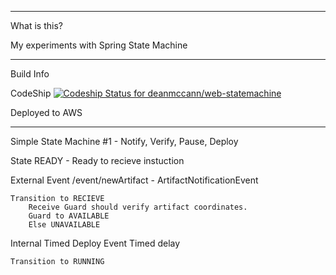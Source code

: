 ------

What is this?

My experiments with Spring State Machine


------

Build Info

CodeShip [ ![Codeship Status for deanmccann/web-statemachine](https://codeship.com/projects/379d8ea0-f102-0133-aac5-3e251e5cf642/status?branch=master)](https://codeship.com/projects/149327) 

Deployed to AWS 


------


Simple State Machine #1 - Notify, Verify, Pause, Deploy

State
    READY - Ready to recieve instuction

External Event
    /event/newArtifact - ArtifactNotificationEvent

    Transition to RECIEVE
        Receive Guard should verify artifact coordinates.
        Guard to AVAILABLE
        Else UNAVAILABLE

Internal Timed Deploy Event
    Timed delay

    Transition to RUNNING
